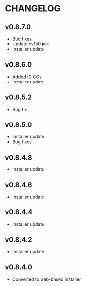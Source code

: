 # CHANGELOG

## v0.8.7.0

- Bug fixes
- Update ev150.pak
- Installer update

## v0.8.6.0

- Added IC CGs
- Installer update

## v0.8.5.2

- Bug fix

## v0.8.5.0

- Installer update
- Bug fixes

##  v0.8.4.8

- Installer update

## v0.8.4.6

- Installer update

## v0.8.4.4

- Installer update

## v0.8.4.2

- Installer update

## v0.8.4.0

- Converted to web-based installer

